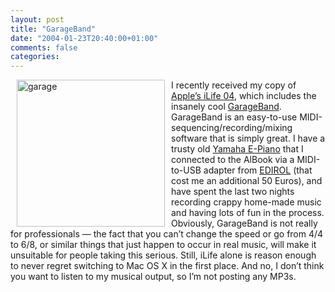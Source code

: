 ```yaml
---
layout: post
title: "GarageBand"
date: "2004-01-23T20:40:00+01:00"
comments: false
categories: 
---
```


<p><img src="/blog/st/images/garage.jpg" align="left" height="235" hspace="10" alt="garage" width="237" />
I recently received my copy of <a href="http://www.apple.com/ilife/">Apple&#8217;s iLife 04</a>, which includes the insanely cool <a href="http://www.apple.com/ilife/garageband/">GarageBand</a>. GarageBand is an easy-to-use MIDI-sequencing/recording/mixing software that is simply great. I have a trusty old <a href="http://www.yamahaclavinova.com/">Yamaha E-Piano</a> that I connected to the AlBook via a MIDI-to-USB adapter from <a href="http://www.edirol.com/">EDIROL</a> (that cost me an additional 50 Euros), and have spent the last two nights recording crappy home-made music and having lots of fun in the process.
Obviously, GarageBand is not really for professionals &mdash; the fact that you can&#8217;t change the speed or go from 4/4 to 6/8, or similar things that just happen to occur in real music, will make it unsuitable for people taking this serious. Still, iLife alone is reason enough to never regret switching to Mac OS X in the first place.
And no, I don&#8217;t think you want to listen to my musical output, so I&#8217;m not posting any MP3s.</p>


